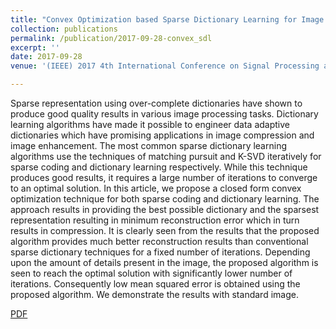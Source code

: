 ```yaml
---
title: "Convex Optimization based Sparse Dictionary Learning for Image Compression"
collection: publications
permalink: /publication/2017-09-28-convex_sdl
excerpt: ''
date: 2017-09-28
venue: '(IEEE) 2017 4th International Conference on Signal Processing and Integrated Networks (SPIN)'

---
```


Sparse representation using over-complete dictionaries have shown to produce good quality results in various image processing tasks. Dictionary learning algorithms have made it possible to engineer data adaptive dictionaries which have promising applications in image compression and image enhancement. The most common sparse dictionary learning algorithms use the techniques of matching pursuit and K-SVD iteratively for sparse coding and dictionary learning respectively. While this technique produces good results, it requires a large number of iterations to converge to an optimal solution. In this article, we propose a closed form convex optimization technique for both sparse coding and dictionary learning. The approach results in providing the best possible dictionary and the sparsest representation resulting in minimum reconstruction error which in turn results in compression. It is clearly seen from the results that the proposed algorithm provides much better reconstruction results than conventional sparse dictionary techniques for a fixed number of iterations. Depending upon the amount of details present in the image, the proposed algorithm is seen to reach the optimal solution with significantly lower number of iterations. Consequently low mean squared error is obtained using the proposed algorithm. We demonstrate the results with standard image.

[PDF](https://ieeexplore.ieee.org/document/8050017)
